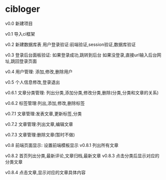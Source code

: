 # cibloger
v0.0
新建项目

v0.1
导入ci框架

v0.2
新建数据库表
用户登录验证:前端验证,session验证,数据库验证

v0.3
登录后台面板验证:
	如果登录成功,跳转到后台
	如果没登录,直接url输入后台网址,跳回登录页面
	
v0.4
用户管理:
	添加,修改,删除用户
	
v0.5
个人信息修改,登录退出
	
v0.6.1
文章分类管理:
	列出分类,添加分类,修改分类,删除(分类,分类和文章的关系)
	
v0.6.2
	标签管理:列出,添加,修改,删除标签
	
v0.7.1
	文章管理:发表文章,更新标签,分类
	
v0.7.2
	文章管理:列出文章,编辑文章
	
v0.7.3
	文章管理:删除文章(暂时不做)

v0.8
	前端页面显示:
		设置前端模板显示
v0.8.1
	列出所有文章
	
v0.8.2
	首页列出分类,最新评论,文章归档,最新文章
v0.8.3
	点击分类后显示对应的分类文章
	
v0.8.4
	点击文章,显示对应的文章具体内容

